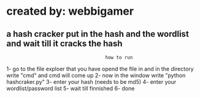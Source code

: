 # created by: webbigamer
a hash cracker put in the hash and the wordlist and wait till it cracks the hash
----------------------------------------------------------------------------------------------------------------
                                        how to run

1- go to the file exploer that you have opend the file in and in the directory write "cmd" and cmd will come up
2- now in the window write "python hashcraker.py"
3- enter your hash (needs to be md5)
4- enter your wordlist/password list
5- wait till finnished
6- done